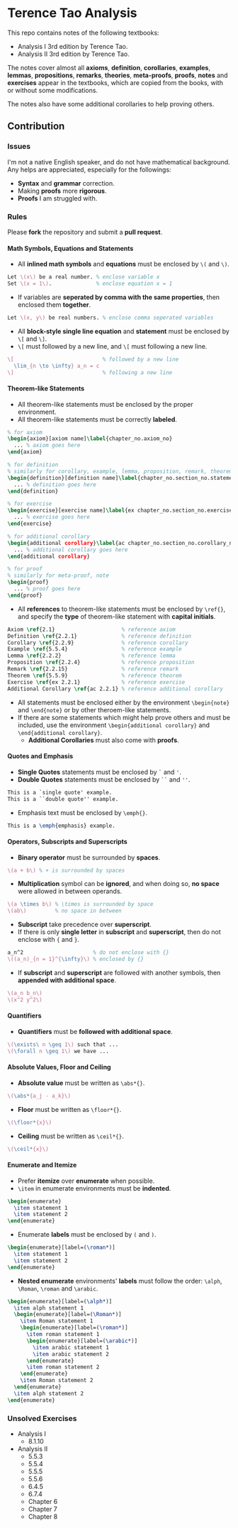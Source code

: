 # Terence Tao Analysis

This repo contains notes of the following textbooks:

- Analysis I 3rd edition by Terence Tao.
- Analysis II 3rd edition by Terence Tao.

The notes cover almost all **axioms**, **definition**, **corollaries**, **examples**, **lemmas**, **propositions**, **remarks**, **theories**, **meta-proofs**, **proofs**, **notes** and **exercises** appear in the textbooks, which are copied from the books, with or without some modifications.

The notes also have some additional corollaries to help proving others.

## Contribution

### Issues

I'm not a native English speaker, and do not have mathematical background.
Any helps are appreciated, especially for the followings:

- **Syntax** and **grammar** correction.
- Making **proofs** more **rigorous**.
- **Proofs** I am struggled with.

### Rules

Please **fork** the repository and submit a **pull request**.

#### Math Symbols, Equations and Statements

- All **inlined math symbols** and **equations** must be enclosed by `\(` and `\)`.

```latex
Let \(x\) be a real number. % enclose variable x
Set \(x = 1\).              % enclose equation x = 1
```

- If variables are **seperated by comma with the same properties**, then enclosed them **together**.

```latex
Let \(x, y\) be real numbers. % enclose comma seperated variables
```

- All **block-style single line equation** and **statement** must be enclosed by `\[` and `\]`.
- `\[` must followed by a new line, and `\[` must following a new line.

```latex
\[                            % followed by a new line
  \lim_{n \to \infty} a_n = c
\]                            % following a new line
```

#### Theorem-like Statements

- All theorem-like statements must be enclosed by the proper environment.
- All theorem-like statements must be correctly **labeled**.

```latex
% for axiom
\begin{axiom}[axiom name]\label{chapter_no.axiom_no}
  ... % axiom goes here
\end{axiom}

% for definition
% similarly for corollary, example, lemma, proposition, remark, theorem
\begin{definition}[definition name]\label{chapter_no.section_no.statement_no}
  ... % definition goes here
\end{definition}

% for exercise
\begin{exercise}[exercise name]\label{ex chapter_no.section_no.exercise_no}
  ... % exercise goes here
\end{exercise}

% for additional corollary
\begin{additional corollary}\label{ac chapter_no.section_no.corollary_no}
  ... % additional corollary goes here
\end{additional corollary}

% for proof
% similarly for meta-proof, note
\begin{proof}
  ... % proof goes here
\end{proof}
```

- All **references** to theorem-like statements must be enclosed by `\ref{}`, and specify the **type** of theorem-like statement with **capital initials**.

```latex
Axiom \ref{2.1}                     % reference axiom
Definition \ref{2.2.1}              % reference definition
Corollary \ref{2.2.9}               % reference corollary
Example \ref{5.5.4}                 % reference example
Lemma \ref{2.2.2}                   % reference lemma
Proposition \ref{2.2.4}             % reference proposition
Remark \ref{2.2.15}                 % reference remark
Theorem \ref{5.5.9}                 % reference theorem
Exercise \ref{ex 2.2.1}             % reference exercise
Additional Corollary \ref{ac 2.2.1} % reference additional corollary
```

- All statements must be enclosed either by the environment `\begin{note}` and `\end{note}` or by other theroem-like statements.
- If there are some statements which might help prove others and must be included, use the environment `\begin{additional corollary}` and `\end{additional corollary}`.
  - **Additional Corollaries** must also come with **proofs**.

#### Quotes and Emphasis

- **Single Quotes** statements must be enclosed by ``` ` ``` and `'`.
- **Double Quotes** statements must be enclosed by ``` `` ``` and `''`.

```latex
This is a `single quote' example.
This is a ``double quote'' example.
```

- Emphasis text must be enclosed by `\emph{}`.

```latex
This is a \emph{emphasis} example.
```

#### Operators, Subscripts and Superscripts

- **Binary operator** must be surrounded by **spaces**.

```latex
\(a + b\) % + is surrounded by spaces
```

- **Multiplication** symbol can be **ignored**, and when doing so, **no space** were allowed in between operands.

```latex
\(a \times b\) % \times is surrounded by space
\(ab\)         % no space in between
```

- **Subscript** take precedence over **superscript**.
- If there is only **single letter** in **subscript** and **superscript**, then do not enclose with `{` and `}`.

```latex
a_n^2                      % do not enclose with {}
\((a_n)_{n = 1}^{\infty}\) % enclosed by {}
```

- If **subscript** and **superscript** are followed with another symbols, then **appended with additional space**.

```latex
\(a_n b_n\)
\(x^2 y^2\)
```

#### Quantifiers

- **Quantifiers** must be **followed with additional space**.

```latex
\(\exists\ n \geq 1\) such that ...
\(\forall n \geq 1\) we have ...
```

#### Absolute Values, Floor and Ceiling

- **Absolute value** must be written as `\abs*{}`.

```latex
\(\abs*{a_j - a_k}\)
```

- **Floor** must be written as `\floor*{}`.

```latex
\(\floor*{x}\)
```

- **Ceiling** must be written as `\ceil*{}`.

```latex
\(\ceil*{x}\)
```

#### Enumerate and Itemize

- Prefer **itemize** over **enumerate** when possible.
- `\item` in enumerate environments must be **indented**.

```latex
\begin{enumerate}
  \item statement 1
  \item statement 2
\end{enumerate}
```

- Enumerate **labels** must be enclosed by `(` and `)`.

```latex
\begin{enumerate}[label=(\roman*)]
  \item statement 1
  \item statement 2
\end{enumerate}
```

- **Nested enumerate** environments' **labels** must follow the order: `\alph`, `\Roman`, `\roman` and `\arabic`.

```latex
\begin{enumerate}[label=(\alph*)]
  \item alph statement 1
  \begin{enumerate}[label=(\Roman*)]
    \item Roman statement 1
    \begin{enumerate}[label=(\roman*)]
      \item roman statement 1
      \begin{enumerate}[label=(\arabic*)]
        \item arabic statement 1
        \item arabic statement 2
      \end{enumerate}
      \item roman statement 2
    \end{enumerate}
    \item Roman statement 2
  \end{enumerate}
  \item alph statement 2
\end{enumerate}
```

### Unsolved Exercises

- Analysis I
  - 8.1.10
- Analysis II
  - 5.5.3
  - 5.5.4
  - 5.5.5
  - 5.5.6
  - 6.4.5
  - 6.7.4
  - Chapter 6
  - Chapter 7
  - Chapter 8
